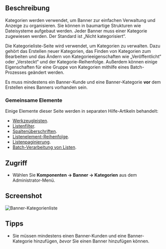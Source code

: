 <!-- Filename: Help4.x:Banners:_Categories / Display title: Banner: Kategorien -->

## Beschreibung

Kategorien werden verwendet, um Banner zur einfachen Verwaltung und Anzeige zu organisieren. Sie können in baumartige Strukturen wie Dateisysteme aufgebaut werden. Jeder Banner muss einer Kategorie zugewiesen werden. Der Standard ist „Nicht kategorisiert“.

Die Kategorieliste-Seite wird verwendet, um Kategorien zu verwalten. Dazu gehört das Erstellen neuer Kategorien, das Finden von Kategorien zum Bearbeiten und das Ändern von Kategorieeigenschaften wie „Veröffentlicht“ oder „Versteckt“ und der Kategorie-Reihenfolge. Außerdem können einige Eigenschaften für eine Gruppe von Kategorien mithilfe eines Batch-Prozesses geändert werden.

Es muss mindestens ein Banner-Kunde und eine Banner-Kategorie **vor** dem Erstellen eines Banners vorhanden sein.

### Gemeinsame Elemente

Einige Elemente dieser Seite werden in separaten Hilfe-Artikeln behandelt:

* [Werkzeugleisten](jdocmanual?article=help/common-elements/toolbars).
* [Listenfilter](jdocmanual?article=help/common-elements/list-filters).
* [Spaltenüberschriften](jdocmanual?article=help/common-elements/list-column-headers).
* [Listenelement-Reihenfolge](jdocmanual?article=help/common-elements/list-ordering).
* [Listenpaginierung](jdocmanual?article=help/common-elements/list-pagination).
* [Batch-Verarbeitung von Listen](jdocmanual?article=help/common-elements/list-batch-process).

## Zugriff

- Wählen Sie **Komponenten → Banner → Kategorien** aus dem Administrator-Menü.

## Screenshot

![Banner-Kategorienliste](../../../de/images/banners/banners-categories-list.png)

## Tipps

- Sie müssen mindestens einen Banner-Kunden und eine Banner-Kategorie hinzufügen, *bevor* Sie einen Banner hinzufügen können.

<!-- Translated from English with ChatGPT 2024-09-01 -->
